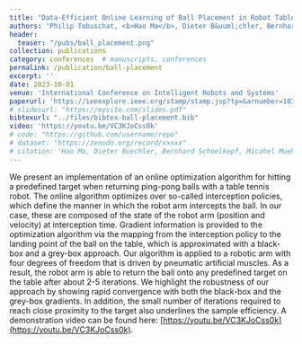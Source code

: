 ```yaml
---
title: "Data-Efficient Online Learning of Ball Placement in Robot Table Tennis"
authors: "Philip Tobuschat, <b>Hao Ma</b>, Dieter B&uuml;chler, Bernhard Sch&ouml;lkopf, Michael Muehlebach"
header:
  teaser: "/pubs/ball_placement.png" 
collection: publications
category: conferences  # manuscripts, conferences
permalink: /publication/ball-placement
excerpt: ''
date: 2023-10-01
venue: 'International Conference on Intelligent Robots and Systems'
paperurl: 'https://ieeexplore.ieee.org/stamp/stamp.jsp?tp=&arnumber=10342132'
# slidesurl: "https://mysite.com/slides.pdf"
bibtexurl: "../files/bibtex-ball-placement.bib"
video: 'https://youtu.be/VC3KJoCss0k'
# code: "https://github.com/username/repo"
# dataset: "https://zenodo.org/record/xxxxx"
# citation: 'Hao Ma, Dieter Buechler, Bernhard Schoelkopf, Micahel Muehlebach. (2009). &quot;Reinforcement learning with model-based feedforward inputs for robotic table tennis.&quot; <i>Autonomous Robots</i>. 47(8):1387-1403.'
---
```

We present an implementation of an online optimization algorithm for hitting a predefined target when returning ping-pong balls with a table tennis robot. The online algorithm optimizes over so-called interception policies, which define the manner in which the robot arm intercepts the ball. In our case, these are composed of the state of the robot arm (position and velocity) at interception time. Gradient information is provided to the optimization algorithm via the mapping from the interception policy to the landing point of the ball on the table, which is approximated with a black-box and a grey-box approach. Our algorithm is applied to a robotic arm with four degrees of freedom that is driven by pneumatic artificial muscles. As a result, the robot arm is able to return the ball onto any predefined target on the table after about $2$-$5$ iterations. We highlight the robustness of our approach by showing rapid convergence with both the black-box and the grey-box gradients. In addition, the small number of iterations required to reach close proximity to the target also underlines the sample efficiency. A demonstration video can be found here: [https://youtu.be/VC3KJoCss0k](https://youtu.be/VC3KJoCss0k).